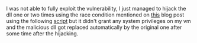 I was not able to fully exploit the vulnerability, I just managed to hijack the dll one or two times using the race condition mentioned on [this](https://blog.compass-security.com/2025/04/3-milliseconds-to-admin-mastering-dll-hijacking-and-hooking-to-win-the-race-cve-2025-24076-and-cve-2025-24994/) blog post using the following [script](https://github.com/mbanyamer/CVE-2025-24076/blob/main/exploit-CVE-2025-24076.py) but it didn't grant any system privileges on my vm and the malicious dll got replaced automatically by the original one after some time after the hijacking.
